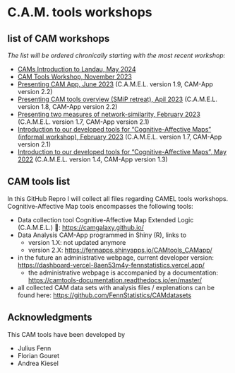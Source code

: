 # C.A.M. tools workshops


## list of CAM workshops

*The list will be ordered chronically starting with the most recent workshop:* 

- [CAMs Introduction to Landau, May 2024](https://github.com/FennStatistics/CAMtools_workshops/tree/main/Landau%20CAMs%20Introduction%2020240513)
- [CAM Tools Workshop, November 2023](https://github.com/FennStatistics/CAMtools_workshops/tree/main/CAMtools%20Workshop%2020231128)
- [Presenting CAM App, June 2023](https://github.com/FennStatistics/CAMtools_workshops/tree/main/presenting%20CAMApp%2020230605) (C.A.M.E.L. version 1.9, CAM-App version 2.2)
- [Presenting CAM tools overview (SMiP retreat), Apil 2023](https://github.com/FennStatistics/CAMtools_workshops/tree/main/SMiP%20retreat%2020230421) (C.A.M.E.L. version 1.8, CAM-App version 2.2)
- [Presenting two measures of network-similarity, February 2023](https://github.com/FennStatistics/CAMtools_workshops/tree/main/network%20similarity%20of%20CAMs%2020230202) (C.A.M.E.L. version 1.7, CAM-App version 2.1)
- [Introduction to our developed tools for “Cognitive-Affective Maps” (informal workshop), February 2023](https://github.com/FennStatistics/CAMtools_workshops/tree/main/presenting%20CAMtools%2020230202) (C.A.M.E.L. version 1.7, CAM-App version 2.1)
- [Introduction to our developed tools for “Cognitive-Affective Maps”, May 2022](https://github.com/FennStatistics/CAMtools_workshops/blob/main/presenting%20CAMtools%2020220510/20220510_presentCAMtools_2.pdf) (C.A.M.E.L. version 1.4, CAM-App version 1.3)




## CAM tools list

In this GitHub Repro I will collect all files regarding CAMEL tools workshops. Cognitive-Affective Map tools encompasses the following tools: 

- Data collection tool Cognitive-Affective Map Extended Logic (C.A.M.E.L.) 🐪: https://camgalaxy.github.io/
- Data Analysis CAM-App programmed in Shiny (R), links to
    - version 1.X: not updated anymore
    - version 2.X: https://fennapps.shinyapps.io/CAMtools_CAMapp/
- in the future an administrative webpage, current developer version: https://dashboard-vercel-8aen53m4y-fennstatistics.vercel.app/
    - the administrative webpage is accompanied by a documentation: https://camtools-documentation.readthedocs.io/en/master/ 
- all collected CAM data sets with analysis files / explenations can be found here: https://github.com/FennStatistics/CAMdatasets



## Acknowledgments

This CAM tools have been developed by

* Julius Fenn
* Florian Gouret
* Andrea Kiesel